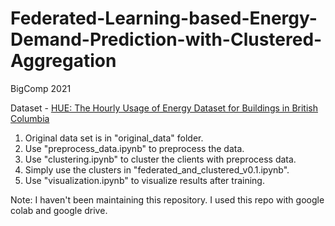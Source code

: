 # Federated-Learning-based-Energy-Demand-Prediction-with-Clustered-Aggregation
BigComp 2021

Dataset - [HUE: The Hourly Usage of Energy Dataset for Buildings in British Columbia](https://www.sciencedirect.com/science/article/pii/S2352340919300939)


1. Original data set is in "original_data" folder.
2. Use "preprocess_data.ipynb" to preprocess the data.
3. Use "clustering.ipynb" to cluster the clients with preprocess data.
4. Simply use the clusters in "federated_and_clustered_v0.1.ipynb".
5. Use "visualization.ipynb" to visualize results after training.


Note: I haven't been maintaining this repository. I used this repo with google colab and google drive.

